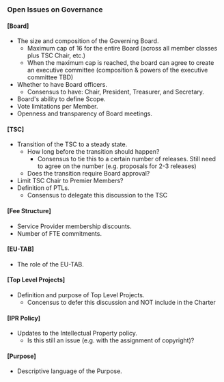 
### Open Issues on Governance

#### \[Board\]
- The size and composition of the Governing Board.
	- Maximum cap of 16 for the entire Board (across all member classes plus TSC Chair, etc.) 
	- When the maximum cap is reached, the board can agree to create an executive committee (composition & powers of the executive committee TBD)
- Whether to have Board officers.
	- Consensus to have: Chair, President, Treasurer, and  Secretary. 
- Board's ability to define Scope.
- Vote limitations per Member.
- Openness and transparency of Board meetings.

#### \[TSC\]
- Transition of the TSC to a steady state.
	- How long before the transition should happen?
		- Consensus to tie this to a certain number of releases.  Still need to agree on the number (e.g. proposals for 2-3 releases)
	- Does the transition require Board approval?
- Limit TSC Chair to Premier Members?
- Definition of PTLs.
	- Consensus to delegate this discussion to the TSC
 

#### \[Fee Structure\]
- Service Provider membership discounts.
- Number of FTE commitments.

#### \[EU-TAB\]
- The role of the EU-TAB.

#### \[Top Level Projects\]
- Definition and purpose of Top Level Projects.
	- Concensus to defer this discussion and NOT include in the Charter

#### \[IPR Policy\]
- Updates to the Intellectual Property policy.
	- Is this still an issue (e.g. with the assignment of copyright)?

#### \[Purpose\]
- Descriptive language of the Purpose.

